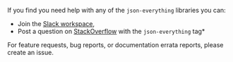 If you find you need help with any of the `json-everything` libraries you can:

- Join the [Slack workspace](https://join.slack.com/t/manateeopensource/shared_invite/enQtMzU4MjgzMjgyNzU3LWZjYzAzYzY3NjY1MjY3ODI0ZGJiZjc3Nzk1MDM5NTNlMjMyOTE0MzMxYWVjMjdiOGU1NDY5OGVhMGQ5YzY4Zjg),
- Post a question on [StackOverflow](http://www.stackoverflow.com) with the `json-everything` tag\*

For feature requests, bug reports, or documentation errata reports, please create an issue.
